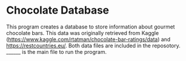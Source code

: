 # Chocolate Database

This program creates a database to store information about gourmet chocolate bars. This data was originally retrieved from Kaggle (https://www.kaggle.com/rtatman/chocolate-bar-ratings/data) and https://restcountries.eu/. Both data files are included in the reposotory. ______ is the main file to run the program.
